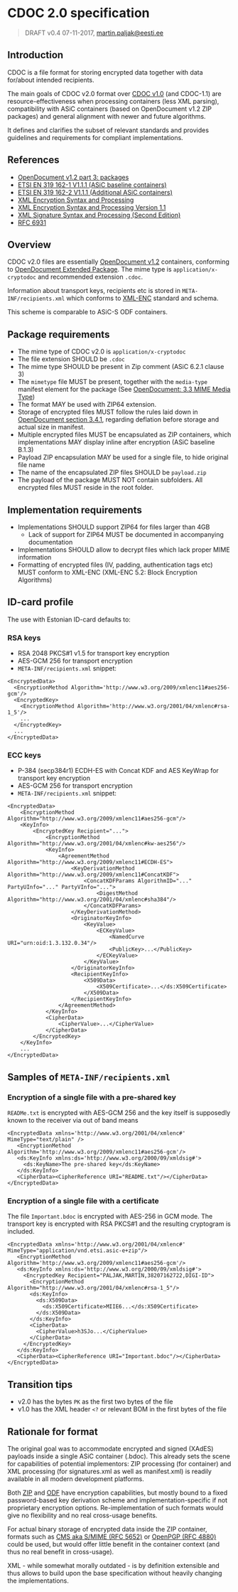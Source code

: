 # CDOC 2.0 specification
> DRAFT v0.4 07-11-2017, martin.paljak@eesti.ee

## Introduction
CDOC is a file format for storing encrypted data together with data for/about intended recipients.

The main goals of CDOC v2.0 format over [CDOC v1.0](https://github.com/martinpaljak/idcrypt/wiki/CDOC-1.0) (and CDOC-1.1) are resource-effectiveness when processing containers (less XML parsing), compatibility with ASiC containers (based on OpenDocument v1.2 ZIP packages) and general alignment with newer and future algorithms.

It defines and clarifies the subset of relevant standards and provides guidelines and requirements for compliant implementations.

## References
- [OpenDocument v1.2 part 3: packages](https://docs.oasis-open.org/office/v1.2/os/OpenDocument-v1.2-os-part3.html)
- [ETSI EN 319 162-1 V1.1.1 (ASiC baseline containers)](http://www.etsi.org/deliver/etsi_en/319100_319199/31916201/01.01.01_60/en_31916201v010101p.pdf)
- [ETSI EN 319 162-2 V1.1.1 (Additional ASiC containers)](http://www.etsi.org/deliver/etsi_en/319100_319199/31916202/01.01.01_60/en_31916202v010101p.pdf)
- [XML Encryption Syntax and Processing](https://www.w3.org/TR/xmlenc-core/)
- [XML Encryption Syntax and Processing Version 1.1](https://www.w3.org/TR/xmlenc-core1/)
- [XML Signature Syntax and Processing (Second Edition)](https://www.w3.org/TR/xmldsig-core/)
- [RFC 6931](https://tools.ietf.org/html/rfc6931)


## Overview
CDOC v2.0 files are essentially [OpenDocument v1.2](https://docs.oasis-open.org/office/v1.2/os/OpenDocument-v1.2-os-part3.html) containers, conforming to [OpenDocument Extended Package](https://docs.oasis-open.org/office/v1.2/os/OpenDocument-v1.2-os-part3.html#__RefHeading__752793_826425813). The mime type is `application/x-cryptodoc` and recommended extension `.cdoc`.

Information about transport keys, recipients etc is stored in `META-INF/recipients.xml` which conforms to [XML-ENC](https://www.w3.org/TR/xmlenc-core/) standard and schema.

This scheme is comparable to ASiC-S ODF containers.

## Package requirements
* The mime type of CDOC v2.0 is `application/x-cryptodoc`
* The file extension SHOULD be `.cdoc`
* The mime type SHOULD be present in Zip comment (ASiC 6.2.1 clause 3)
* The `mimetype` file MUST be present, together with the `media-type` manifest element for the package (See [OpenDocument: 3.3 MIME Media Type](https://docs.oasis-open.org/office/v1.2/os/OpenDocument-v1.2-os-part3.html#MIME_type_stream))
* The format MAY be used with ZIP64 extension.
* Storage of encrypted files MUST follow the rules laid down in [OpenDocument section 3.4.1](https://docs.oasis-open.org/office/v1.2/os/OpenDocument-v1.2-os-part3.html#__RefHeading__752813_826425813), regarding deflation before storage and actual size in manifest.
* Multiple encrypted files MUST be encapsulated as ZIP containers, which implementations MAY display inline after encryption (ASiC baseline B.1.3)
* Payload ZIP encapsulation MAY be used for a single file, to hide original file name
* The name of the encapsulated ZIP files SHOULD be `payload.zip`
* The payload of the package MUST NOT contain subfolders. All encrypted files MUST reside in the root folder.

## Implementation requirements
* Implementations SHOULD support ZIP64 for files larger than 4GB
  * Lack of support for ZIP64 MUST be documented in accompanying documentation
* Implementations SHOULD allow to decrypt files which lack proper MIME information
* Formatting of encrypted files (IV, padding, authentication tags etc) MUST conform to XML-ENC (XML-ENC 5.2: Block Encryption Algorithms)

## ID-card profile

The use with Estonian ID-card defaults to:

### RSA keys
* RSA 2048 PKCS#1 v1.5 for transport key encryption
* AES-GCM 256 for transport encryption
* `META-INF/recipients.xml` snippet:

```
<EncryptedData>
  <EncryptionMethod Algorithm='http://www.w3.org/2009/xmlenc11#aes256-gcm'/>
  <EncryptedKey>
    <EncryptionMethod Algorithm='http://www.w3.org/2001/04/xmlenc#rsa-1_5'/>
    ...
  </EncryptedKey>
  ...
</EncryptedData>
```

### ECC keys
* P-384 (secp384r1) ECDH-ES with Concat KDF and AES KeyWrap for transport key encryption
* AES-GCM 256 for transport encryption
* `META-INF/recipients.xml` snippet:

```
<EncryptedData>
    <EncryptionMethod Algorithm="http://www.w3.org/2009/xmlenc11#aes256-gcm"/>
    <KeyInfo>
        <EncryptedKey Recipient="...">
            <EncryptionMethod Algorithm="http://www.w3.org/2001/04/xmlenc#kw-aes256"/>
            <KeyInfo>
                <AgreementMethod Algorithm="http://www.w3.org/2009/xmlenc11#ECDH-ES">
                    <KeyDerivationMethod Algorithm="http://www.w3.org/2009/xmlenc11#ConcatKDF">
                        <ConcatKDFParams AlgorithmID="..." PartyUInfo="..." PartyVInfo="...">
                            <DigestMethod Algorithm="http://www.w3.org/2001/04/xmlenc#sha384"/>
                        </ConcatKDFParams>
                    </KeyDerivationMethod>
                    <OriginatorKeyInfo>
                        <KeyValue>
                            <ECKeyValue>
                                <NamedCurve URI="urn:oid:1.3.132.0.34"/>
                                <PublicKey>...</PublicKey>
                            </ECKeyValue>
                        </KeyValue>
                    </OriginatorKeyInfo>
                    <RecipientKeyInfo>
                        <X509Data>
                            <X509Certificate>...</ds:X509Certificate>
                        </X509Data>
                    </RecipientKeyInfo>
                </AgreementMethod>
            </KeyInfo>
            <CipherData>
                <CipherValue>...</CipherValue>
            </CipherData>
        </EncryptedKey>
    </KeyInfo>
    ...
</EncryptedData>    
```

## Samples of `META-INF/recipients.xml`

### Encryption of a single file with a pre-shared key
`READMe.txt` is encrypted with AES-GCM 256 and the key itself is supposedly known to the receiver via out of band means

```
<EncryptedData xmlns='http://www.w3.org/2001/04/xmlenc#' MimeType="text/plain" />
   <EncryptionMethod Algorithm='http://www.w3.org/2009/xmlenc11#aes256-gcm'/>
   <ds:KeyInfo xmlns:ds='http://www.w3.org/2000/09/xmldsig#'>
     <ds:KeyName>The pre-shared key</ds:KeyName>
   </ds:KeyInfo>
   <CipherData><CipherReference URI="README.txt"/></CipherData>
</EncryptedData>
```

### Encryption of a single file with a certificate
The file `Important.bdoc` is encrypted with AES-256 in GCM mode. The transport key is encrypted with RSA PKCS#1 and the resulting cryptogram is included.

```
<EncryptedData xmlns='http://www.w3.org/2001/04/xmlenc#' MimeType="application/vnd.etsi.asic-e+zip"/>
   <EncryptionMethod Algorithm='http://www.w3.org/2009/xmlenc11#aes256-gcm'/>
   <ds:KeyInfo xmlns:ds='http://www.w3.org/2000/09/xmldsig#'>
     <EncryptedKey Recipient="PALJAK,MARTIN,38207162722,DIGI-ID">
       <EncryptionMethod Algorithm="http://www.w3.org/2001/04/xmlenc#rsa-1_5"/>
       <ds:KeyInfo>
         <ds:X509Data>
           <ds:X509Certificate>MIIE6...</ds:X509Certificate>
         </ds:X509Data>
       </ds:KeyInfo>
       <CipherData>
         <CipherValue>h3SJo...</CipherValue>
       </CipherData>
     </EncryptedKey>
   </ds:KeyInfo>
   <CipherData><CipherReference URI="Important.bdoc"/></CipherData>
</EncryptedData>
```
## Transition tips
- v2.0 has the bytes `PK` as the first two bytes of the file
- v1.0 has the XML header `<?` or relevant BOM in the first bytes of the file

## Rationale for format
The original goal was to accommodate encrypted and signed (XAdES) payloads inside a single ASiC container (.bdoc). This already sets the scene for capabilities of potential implementors: ZIP processing (for container) and XML processing (for signatures.xml as well as manifest.xml) is readily available in all modern development platforms.

Both [ZIP](https://pkware.cachefly.net/webdocs/casestudies/APPNOTE.TXT) and [ODF](http://docs.oasis-open.org/office/v1.2/os/OpenDocument-v1.2-os-part3.html#__RefHeading__752811_826425813) have encryption capabilities, but mostly bound to a fixed password-based key derivation scheme and implementation-specific if not proprietary encryption options. Re-implementation of such formats would give no flexibility and no real cross-usage benefits.

For actual binary storage of encrypted data inside the ZIP container, formats such as [CMS aka S/MIME (RFC 5652)](https://tools.ietf.org/html/rfc5652) or [OpenPGP (RFC 4880)](https://tools.ietf.org/html/rfc4880) could be used, but would offer little benefit in the container context (and thus no real benefit in cross-usage).

XML - while somewhat morally outdated - is by definition extensible and thus allows to build upon the base specification without heavily changing the implementations.
